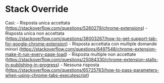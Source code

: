# Stack Override
 
Casi:
    - Risposta unica accettata (https://stackoverflow.com/questions/5260279/chrome-extensions)
    - Risposta unica non accettata (https://stackoverflow.com/questions/38003267/how-to-get-support-tab-for-google-chrome-extension)
    - Risposta accettata con multiple domande minori (https://stackoverflow.com/questions/6497548/chrome-extension-make-it-run-every-page-load)
    - Risposta multiple non accettate (https://stackoverflow.com/questions/25084330/chrome-extension-stalls-in-publishing-in-progress)
    - Nessuna risposta (https://stackoverflow.com/questions/65725763/how-to-pass-parameters-when-using-chrome-tabs-executescript)